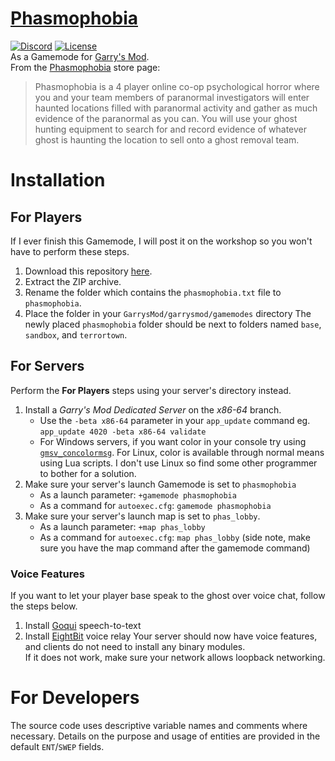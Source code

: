 # [Phasmophobia](https://kineticgames.co.uk/)
[![Discord](https://img.shields.io/discord/785233414374686720?label=Discord&logo=discord)](https://discord.gg/WMeCsQhakH)
[![License](https://img.shields.io/github/license/Cryotheus/pyrition_2)](https://github.com/Cryotheus/pyrition_2/blob/main/LICENSE)  
As a Gamemode for [Garry's Mod](https://gmod.facepunch.com/).  
From the [Phasmophobia](https://store.steampowered.com/app/739630/Phasmophobia/) store page:
> Phasmophobia is a 4 player online co-op psychological horror where you and your team members of paranormal investigators will enter haunted locations filled with paranormal activity and gather as much evidence of the paranormal as you can. You will use your ghost hunting equipment to search for and record evidence of whatever ghost is haunting the location to sell onto a ghost removal team.

# Installation
## For Players
If I ever finish this Gamemode, I will post it on the workshop so you won't have to perform these steps.
1. Download this repository [here](https://github.com/Cryotheus/phasmophobia/archive/refs/heads/main.zip).
2. Extract the ZIP archive.
3. Rename the folder which contains the `phasmophobia.txt` file to `phasmophobia`.
4. Place the folder in your `GarrysMod/garrysmod/gamemodes` directory
The newly placed `phasmophobia` folder should be next to folders named `base`, `sandbox`, and `terrortown`.

## For Servers
Perform the **For Players** steps using your server's directory instead.
1. Install a *Garry's Mod Dedicated Server* on the *x86-64* branch.
	* Use the `-beta x86-64` parameter in your `app_update` command eg. `app_update 4020 -beta x86-64 validate`
	* For Windows servers, if you want color in your console try using [`gmsv_concolormsg`](https://github.com/WilliamVenner/gmsv_concolormsg). For Linux, color is available through normal means using Lua scripts. I don't use Linux so find some other programmer to bother for a solution.
2. Make sure your server's launch Gamemode is set to `phasmophobia`
	* As a launch parameter: `+gamemode phasmophobia`
	* As a command for `autoexec.cfg`: `gamemode phasmophobia`
3. Make sure your server's launch map is set to `phas_lobby`.
	* As a launch parameter: `+map phas_lobby`
	* As a command for `autoexec.cfg`: `map phas_lobby` (side note, make sure you have the map command after the gamemode command)

### Voice Features
If you want to let your player base speak to the ghost over voice chat, follow the steps below.
1. Install [Goqui](https://github.com/Cryotheus/gmod-goqui) speech-to-text
2. Install [EightBit](https://github.com/Meachamp/gm_8bit) voice relay
Your server should now have voice features, and clients do not need to install any binary modules.  
If it does not work, make sure your network allows loopback networking.

# For Developers
The source code uses descriptive variable names and comments where necessary.
Details on the purpose and usage of entities are provided in the default `ENT`/`SWEP` fields.